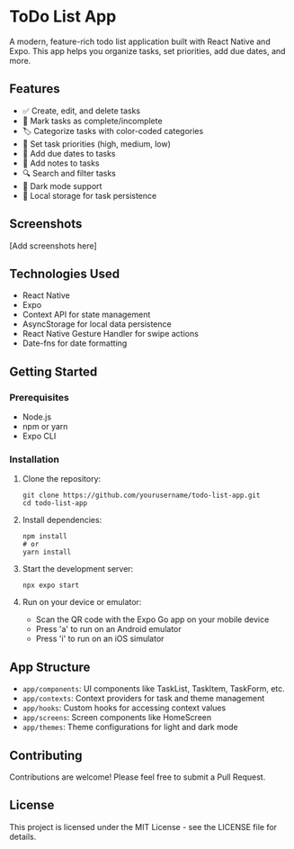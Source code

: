 # ToDo List App

A modern, feature-rich todo list application built with React Native and Expo. This app helps you organize tasks, set priorities, add due dates, and more.

## Features

- ✅ Create, edit, and delete tasks
- 🔄 Mark tasks as complete/incomplete
- 🏷️ Categorize tasks with color-coded categories
- 🚩 Set task priorities (high, medium, low)
- 📅 Add due dates to tasks
- 📝 Add notes to tasks
- 🔍 Search and filter tasks
- 🌙 Dark mode support
- 💾 Local storage for task persistence

## Screenshots

[Add screenshots here]

## Technologies Used

- React Native
- Expo
- Context API for state management
- AsyncStorage for local data persistence
- React Native Gesture Handler for swipe actions
- Date-fns for date formatting

## Getting Started

### Prerequisites

- Node.js
- npm or yarn
- Expo CLI

### Installation

1. Clone the repository:

   ```
   git clone https://github.com/yourusername/todo-list-app.git
   cd todo-list-app
   ```

2. Install dependencies:

   ```
   npm install
   # or
   yarn install
   ```

3. Start the development server:

   ```
   npx expo start
   ```

4. Run on your device or emulator:
   - Scan the QR code with the Expo Go app on your mobile device
   - Press 'a' to run on an Android emulator
   - Press 'i' to run on an iOS simulator

## App Structure

- `app/components`: UI components like TaskList, TaskItem, TaskForm, etc.
- `app/contexts`: Context providers for task and theme management
- `app/hooks`: Custom hooks for accessing context values
- `app/screens`: Screen components like HomeScreen
- `app/themes`: Theme configurations for light and dark mode

## Contributing

Contributions are welcome! Please feel free to submit a Pull Request.

## License

This project is licensed under the MIT License - see the LICENSE file for details.

